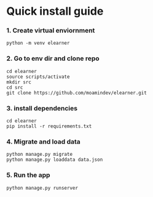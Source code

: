 # Quick install guide

### 1. Create virtual enviornment

```
python -m venv elearner
```

### 2. Go to env dir and clone repo

```
cd elearner
source scripts/activate
mkdir src
cd src
git clone https://github.com/moamindev/elearner.git
```

### 3. install dependencies 

```
cd elearner
pip install -r requirements.txt
```

### 4. Migrate and load data

```
python manage.py migrate
python manage.py loaddata data.json
```

### 5. Run the app
```
python manage.py runserver
```
